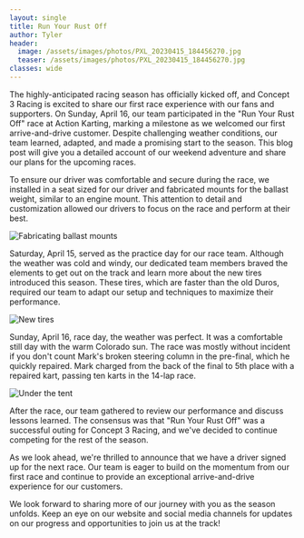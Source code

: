 ```yaml
---
layout: single
title: Run Your Rust Off
author: Tyler
header:
  image: /assets/images/photos/PXL_20230415_184456270.jpg
  teaser: /assets/images/photos/PXL_20230415_184456270.jpg
classes: wide
---
```


The highly-anticipated racing season has officially kicked off, and Concept 3 Racing is excited to share our first race experience with our fans and supporters.
On Sunday, April 16, our team participated in the "Run Your Rust Off" race at Action Karting, marking a milestone as we welcomed our first arrive-and-drive customer.
Despite challenging weather conditions, our team learned, adapted, and made a promising start to the season.
This blog post will give you a detailed account of our weekend adventure and share our plans for the upcoming races.

To ensure our driver was comfortable and secure during the race, we installed in a seat sized for our driver and fabricated mounts for the ballast weight, similar to an engine mount.
This attention to detail and customization allowed our drivers to focus on the race and perform at their best.

![Fabricating ballast mounts]({{site.url}}/assets/images/photos/PXL_20230405_021250193.jpg)

Saturday, April 15, served as the practice day for our race team.
Although the weather was cold and windy, our dedicated team members braved the elements to get out on the track and learn more about the new tires introduced this season.
These tires, which are faster than the old Duros, required our team to adapt our setup and techniques to maximize their performance.

![New tires]({{site.url}}/assets/images/photos/PXL_20230405_022614789.jpg)

Sunday, April 16, race day, the weather was perfect.
It was a comfortable still day with the warm Colorado sun.
The race was mostly without incident if you don't count Mark's broken steering column in the pre-final, which he quickly repaired.
Mark charged from the back of the final to 5th place with a repaired kart, passing ten karts in the 14-lap race.

![Under the tent]({{site.url}}/assets/images/photos/PXL_20230416_151614626.jpg)

After the race, our team gathered to review our performance and discuss lessons learned.
The consensus was that "Run Your Rust Off" was a successful outing for Concept 3 Racing, and we've decided to continue competing for the rest of the season.

As we look ahead, we're thrilled to announce that we have a driver signed up for the next race.
Our team is eager to build on the momentum from our first race and continue to provide an exceptional arrive-and-drive experience for our customers.

We look forward to sharing more of our journey with you as the season unfolds.
Keep an eye on our website and social media channels for updates on our progress and opportunities to join us at the track!
